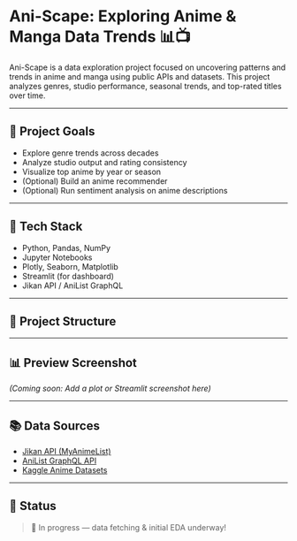 # Ani-Scape: Exploring Anime & Manga Data Trends 📊📺

Ani-Scape is a data exploration project focused on uncovering patterns and trends in anime and manga using public APIs and datasets. This project analyzes genres, studio performance, seasonal trends, and top-rated titles over time.

---

## 📌 Project Goals

- Explore genre trends across decades
- Analyze studio output and rating consistency
- Visualize top anime by year or season
- (Optional) Build an anime recommender
- (Optional) Run sentiment analysis on anime descriptions

---

## 🧰 Tech Stack

- Python, Pandas, NumPy
- Jupyter Notebooks
- Plotly, Seaborn, Matplotlib
- Streamlit (for dashboard)
- Jikan API / AniList GraphQL

---

## 📁 Project Structure


---

## 📊 Preview Screenshot

*(Coming soon: Add a plot or Streamlit screenshot here)*

---

## 📚 Data Sources

- [Jikan API (MyAnimeList)](https://jikan.moe/)
- [AniList GraphQL API](https://anilist.gitbook.io)
- [Kaggle Anime Datasets](https://www.kaggle.com/datasets)

---

## 🚀 Status

> 🔧 In progress — data fetching & initial EDA underway!

